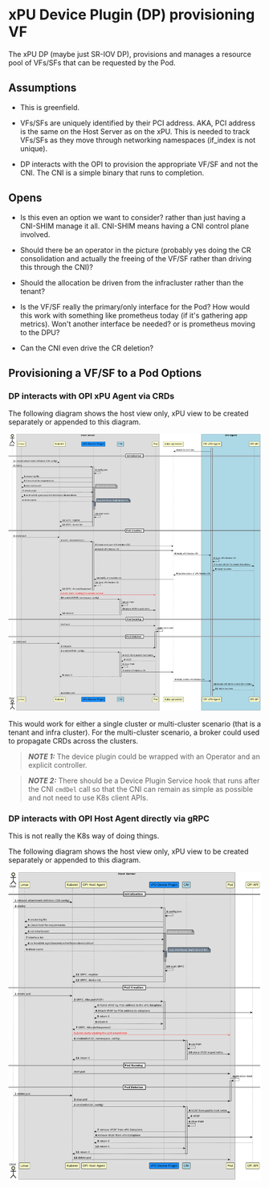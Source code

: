 # xPU Device Plugin (DP) provisioning VF

The xPU DP (maybe just SR-IOV DP), provisions and manages a resource pool
of VFs/SFs that can be requested by the Pod.

## Assumptions

- This is greenfield.

- VFs/SFs are uniquely identified by their PCI address. AKA, PCI address is the same on the Host Server as on the xPU. This is needed to track VFs/SFs as they move through networking namespaces (if_index is not unique).

- DP interacts with the OPI to provision the appropriate VF/SF and not the CNI. The CNI is a simple binary that runs to completion.

## Opens

- Is this even an option we want to consider? rather than just having a CNI-SHIM manage it all. CNI-SHIM means having a CNI control plane involved.

- Should there be an operator in the picture (probably yes doing the CR consolidation and actually the freeing of the VF/SF rather than driving this through the CNI)?

- Should the allocation be driven from the infracluster rather than the tenant?

- Is the VF/SF really the primary/only interface for the Pod? How would this work with something like prometheus today (if it's gathering app metrics). Won't another interface be needed? or is prometheus moving to the DPU?

- Can the CNI even drive the CR deletion?

## Provisioning a VF/SF to a Pod Options

### DP interacts with OPI xPU Agent via CRDs

The following diagram shows the host view only, xPU view to be created separately or appended to this diagram.

![device-plugin-cr](./images/device-plugin-cr.png)

This would work for either a single cluster or multi-cluster scenario (that is
a tenant and infra cluster). For the multi-cluster scenario, a broker could used
to propagate CRDs across the clusters.

> **_NOTE 1:_** The device plugin could be wrapped with an Operator and an explicit controller.

> **_NOTE 2:_** There should be a Device Plugin Service hook that runs after the CNI `cmdDel` call so that the CNI can remain as simple as possible and not need to use K8s client APIs.

### DP interacts with OPI Host Agent directly via gRPC

This is not really the K8s way of doing things.

The following diagram shows the host view only, xPU view to be created separately or appended to this diagram.

![device-plugin-cr](./images/device-plugin.png)
